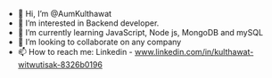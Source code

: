 - 👋 Hi, I’m @AumKulthawat
- 👀 I’m interested in Backend developer.
- 🌱 I’m currently learning JavaScript, Node js, MongoDB and mySQL
- 💞️ I’m looking to collaborate on any company
- 📫 How to reach me: Linkedin - www.linkedin.com/in/kulthawat-witwutisak-8326b0196

<!---
AumKulthawat/AumKulthawat is a ✨ special ✨ repository because its `README.md` (this file) appears on your GitHub profile.
You can click the Preview link to take a look at your changes.
--->
